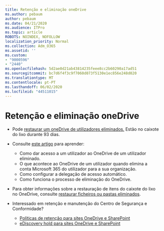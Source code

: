 ```yaml
---
title: Retenção e eliminação oneDrive
ms.author: pebaum
author: pebaum
ms.date: 04/21/2020
ms.audience: ITPro
ms.topic: article
ROBOTS: NOINDEX, NOFOLLOW
localization_priority: Normal
ms.collection: Adm_O365
ms.assetid: ''
ms.custom:
- "9000596"
- "2440"
ms.openlocfilehash: 5d2ae0d21ab43814235feee8cc2b60290a17ad51
ms.sourcegitcommit: bc7d6f4f3c9f7060d073f5130e1ec856e248d020
ms.translationtype: MT
ms.contentlocale: pt-PT
ms.lasthandoff: 06/02/2020
ms.locfileid: "44511015"
---
```

# <a name="onedrive-retention-and-deletion"></a>Retenção e eliminação oneDrive

- Pode [restaurar um oneDrive de utilizadores eliminados.](https://docs.microsoft.com/onedrive/restore-deleted-onedrive) Estão no caixote do lixo durante 93 dias.

- Consulte [este artigo](https://docs.microsoft.com/onedrive/retention-and-deletion) para aprender:
    - Como dar acesso a um utilizador ao OneDrive de um utilizador eliminado.
    - O que acontece ao OneDrive de um utilizador quando elimina a conta Microsoft 365 do utilizador para a sua organização.
    - Como configurar a delegação de acesso automático.
    - Como funciona o processo de eliminação do OneDrive.

- Para obter informações sobre a restauração de itens do caixote do lixo no OneDrive, consulte [restaurar ficheiros ou pastas eliminados](https://support.office.com/article/949ada80-0026-4db3-a953-c99083e6a84f).

- Interessado em retenção e manutenção do Centro de Segurança e Conformidade?
    - [Políticas de retenção para sites OneDrive e SharePoint](https://docs.microsoft.com/microsoft-365/compliance/retention-policies)
    - [eDiscovery hold para sites OneDrive e SharePoint](https://docs.microsoft.com/office365/securitycompliance/ediscovery-cases#step-4-place-content-locations-on-hold)
